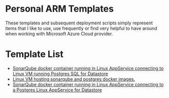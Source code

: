 # Personal ARM Templates
These templates and subsequent deployment scripts simply represent items that I like to use, use frequently or find very helpful to have around when working with Microsoft Azure Cloud provider.

# Template List
- [SonarQube docker container running in Linux AppService connecting to Linux VM running Postgres SQL for Datastore](https://github.com/glav/GlavsArmTemplates/tree/master/LinuxAppServiceSonarQubeImage)
- [Linux VM hosting sonarqube and postgres docker images.](https://github.com/glav/GlavsArmTemplates/tree/master/LinuxVMSonarQubePostgresImage)
- [SonarQube docker container running in Linux AppService connecting to a Postgres Linux AppService for Datastore](https://github.com/glav/GlavsArmTemplates/tree/master/LinuxVMSonarQubePostgresImage)


